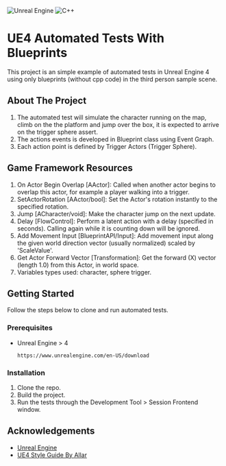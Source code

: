 <p>
<img alt="Unreal Engine" src="https://img.shields.io/badge/unrealengine-%23313131.svg?&style=for-the-badge&logo=unrealengine&logoColor=white"/>
<img alt="C++" src="https://img.shields.io/badge/c++-%2300599C.svg?&style=for-the-badge&logo=c%2B%2B&ogoColor=white"/>
</p>

# UE4 Automated Tests With Blueprints

This project is an simple example of automated tests in Unreal Engine 4 using only blueprints (without cpp code) in the third person sample scene.

## About The Project

1. The automated test will simulate the character running on the map, climb on the the platform and jump over the box, it is expected to arrive on the trigger sphere assert.
2. The actions events is developed in Blueprint class using Event Graph.
3. Each action point is defined by Trigger Actors (Trigger Sphere).

## Game Framework Resources

1. On Actor Begin Overlap [AActor]: Called when another actor begins to overlap this actor, for example a player walking into a trigger.
2. SetActorRotation [AActor/bool]: Set the Actor's rotation instantly to the specified rotation.
3. Jump [ACharacter/void]: Make the character jump on the next update.
4. Delay [FlowControl]: Perform a latent action with a delay (specified in seconds). Calling again while it is counting down will be ignored.
5. Add Movement Input [BlueprintAPI/Input]: Add movement input along the given world direction vector (usually normalized) scaled by 'ScaleValue'.
6. Get Actor Forward Vector [Transformation]: Get the forward (X) vector (length 1.0) from this Actor, in world space.
7. Variables types used: character, sphere trigger.

## Getting Started

Follow the steps below to clone and run automated tests.

### Prerequisites
* Unreal Engine > 4
  ```
  https://www.unrealengine.com/en-US/download
  ```

### Installation

1. Clone the repo.
3. Build the project.
4. Run the tests through the Development Tool > Session Frontend window.

## Acknowledgements
* [Unreal Engine](https://www.unrealengine.com/en-US/)
* [UE4 Style Guide By Allar](https://github.com/Allar/ue4-style-guide)